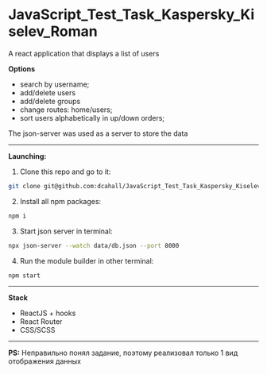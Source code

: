 # JavaScript_Test_Task_Kaspersky_Kiselev_Roman
A react application that displays a list of users

**Options**
- search by username;
- add/delete users
- add/delete groups
- change routes: home/users;
- sort users alphabetically in up/down orders;

The json-server was used as a server to store the data
____
**Launching:**
1. Clone this repo and go to it:
``` sh
git clone git@github.com:dcahall/JavaScript_Test_Task_Kaspersky_Kiselev_Roman.git && cd JavaScript_Test_Task_Kaspersky_Kiselev_Roman/
```
2. Install all npm packages:
``` sh
npm i
```
3. Start json server in terminal:
``` sh
npx json-server --watch data/db.json --port 8000
```

4. Run the module builder in other terminal:
``` sh
npm start
```
____
**Stack**
- ReactJS + hooks
- React Router
- CSS/SCSS
___
**PS:**
Неправильно понял задание, поэтому реализовал только 1 вид отображения данных
